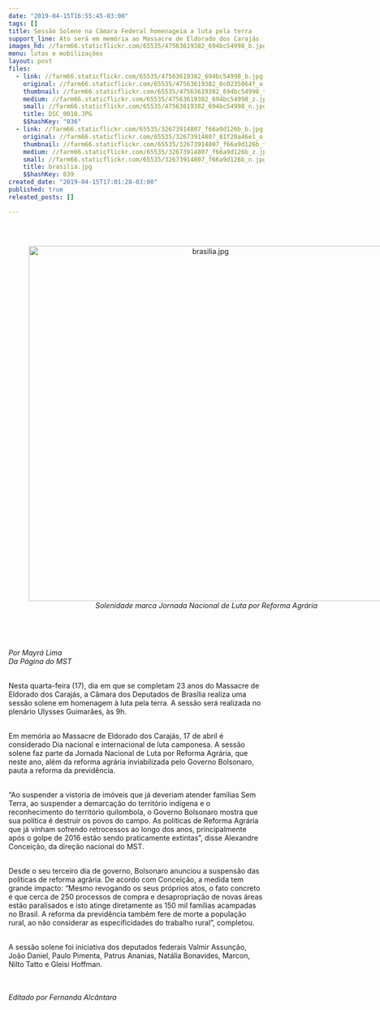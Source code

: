 ```yaml
---
date: "2019-04-15T16:55:45-03:00"
tags: []
title: Sessão Solene na Câmara Federal homenageia a luta pela terra
support_line: Ato será em memória ao Massacre de Eldorado dos Carajás
images_hd: //farm66.staticflickr.com/65535/47563619382_694bc54998_b.jpg
menu: lutas e mobilizações
layout: post
files:
  - link: //farm66.staticflickr.com/65535/47563619382_694bc54998_b.jpg
    original: //farm66.staticflickr.com/65535/47563619382_0c0235064f_o.jpg
    thumbnail: //farm66.staticflickr.com/65535/47563619382_694bc54998_t.jpg
    medium: //farm66.staticflickr.com/65535/47563619382_694bc54998_z.jpg
    small: //farm66.staticflickr.com/65535/47563619382_694bc54998_n.jpg
    title: DSC_0010.JPG
    $$hashKey: "036"
  - link: //farm66.staticflickr.com/65535/32673914807_f66a9d126b_b.jpg
    original: //farm66.staticflickr.com/65535/32673914807_81f20a46e1_o.jpg
    thumbnail: //farm66.staticflickr.com/65535/32673914807_f66a9d126b_t.jpg
    medium: //farm66.staticflickr.com/65535/32673914807_f66a9d126b_z.jpg
    small: //farm66.staticflickr.com/65535/32673914807_f66a9d126b_n.jpg
    title: brasilia.jpg
    $$hashKey: 039
created_date: "2019-04-15T17:01:28-03:00"
published: true
releated_posts: []

---
```

<p>&nbsp;</p>

<div style="text-align:center">
<figure class="image" style="display:inline-block"><img alt="brasilia.jpg" height="700" src="//farm66.staticflickr.com/65535/32673914807_f66a9d126b_b.jpg" width="700" />
<figcaption><em>Solenidade marca Jornada Nacional de Luta por Reforma Agr&aacute;ria</em></figcaption>
</figure>
</div>

<p><br />
&nbsp;</p>

<p><em>Por Mayr&aacute; Lima<br />
Da P&aacute;gina do MST</em><br />
&nbsp;</p>

<p>Nesta quarta-feira (17), dia em que se completam 23 anos do Massacre de Eldorado dos Caraj&aacute;s, a C&acirc;mara dos Deputados de Bras&iacute;lia realiza uma sess&atilde;o solene em homenagem &agrave; luta pela terra. A sess&atilde;o ser&aacute; realizada no plen&aacute;rio Ulysses Guimar&atilde;es, &agrave;s 9h.<br />
&nbsp;</p>

<p>Em mem&oacute;ria ao Massacre de Eldorado dos Caraj&aacute;s, 17 de abril &eacute; considerado Dia nacional e internacional de luta camponesa. A sess&atilde;o solene faz parte da Jornada Nacional de Luta por Reforma Agr&aacute;ria, que neste ano, al&eacute;m da reforma agr&aacute;ria inviabilizada pelo Governo Bolsonaro, pauta a reforma da previd&ecirc;ncia.<br />
&nbsp;</p>

<p>&ldquo;Ao suspender a vistoria de im&oacute;veis que j&aacute; deveriam atender fam&iacute;lias Sem Terra, ao suspender a demarca&ccedil;&atilde;o do territ&oacute;rio ind&iacute;gena e o reconhecimento do territ&oacute;rio quilombola, o Governo Bolsonaro mostra que sua pol&iacute;tica &eacute; destruir os povos do campo. As pol&iacute;ticas de Reforma Agr&aacute;ria que j&aacute; vinham sofrendo retrocessos ao longo dos anos, principalmente ap&oacute;s o golpe de 2016 est&atilde;o sendo praticamente extintas&rdquo;, disse Alexandre Concei&ccedil;&atilde;o, da dire&ccedil;&atilde;o nacional do MST.<br />
&nbsp;</p>

<p>Desde o seu terceiro dia de governo, Bolsonaro anunciou a suspens&atilde;o das pol&iacute;ticas de reforma agr&aacute;ria. De acordo com Concei&ccedil;&atilde;o, a medida tem grande impacto: &ldquo;Mesmo revogando os seus pr&oacute;prios atos, o fato concreto &eacute; que cerca de 250 processos de compra e desapropria&ccedil;&atilde;o de novas &aacute;reas est&atilde;o paralisados e isto atinge diretamente as 150 mil fam&iacute;lias acampadas no Brasil. A reforma da previd&ecirc;ncia tamb&eacute;m fere de morte a popula&ccedil;&atilde;o rural, ao n&atilde;o considerar as especificidades do trabalho rural&rdquo;, completou.<br />
&nbsp;</p>

<p>A sess&atilde;o solene foi iniciativa dos deputados federais Valmir Assun&ccedil;&atilde;o, Jo&atilde;o Daniel, Paulo Pimenta, Patrus Ananias, Nat&aacute;lia Bonavides, Marcon, Nilto Tatto e Gleisi Hoffman.<br />
<br />
&nbsp;</p>

<p><em>Editado por Fernanda Alc&acirc;ntara</em></p>
